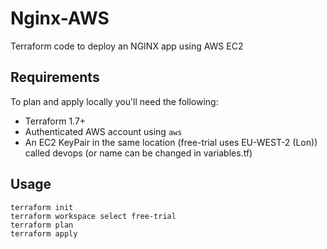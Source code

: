 # Nginx-AWS

Terraform code to deploy an NGINX app using AWS EC2

## Requirements

To plan and apply locally you'll need the following:

- Terraform 1.7+
- Authenticated AWS account using `aws`
- An EC2 KeyPair in the same location (free-trial uses EU-WEST-2 (Lon)) called devops (or name can be changed in variables.tf)

## Usage

``` shellsession
terraform init
terraform workspace select free-trial
terraform plan
terraform apply
```
